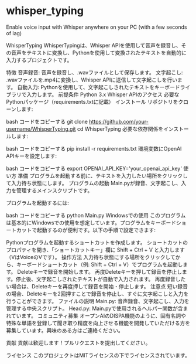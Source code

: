 # whisper_typing
Enable voice input with Whisper anywhere on your PC (with a few seconds of lag)


WhisperTyping
WhisperTypingは、Whisper APIを使用して音声を録音し、その音声をテキストに変換し、Pythonを使用して変換されたテキストを自動的に入力するプロジェクトです。

特徴
音声録音: 音声を録音し、.wavファイルとして保存します。
文字起こし: .wavファイルを.mp4に変換し、Whisper APIに送信して文字起こしを行います。
自動入力: Pythonを使用して、文字起こしされたテキストをキーボードライブラリで入力します。
前提条件
Python 3.x
Whisper APIのアクセス
必要なPythonパッケージ（requirements.txtに記載）
インストール
リポジトリをクローンします:

bash
コードをコピーする
git clone https://github.com/your-username/WhisperTyping.git
cd WhisperTyping
必要な依存関係をインストールします:

bash
コードをコピーする
pip install -r requirements.txt
環境変数にOpenAI APIキーを設定します:

bash
コードをコピーする
export OPENAI_API_KEY='your_openai_api_key'
使い方
準備
プログラムを起動する前に、テキストを入力したい場所をクリックして入力待ち状態にします。
プログラムの起動
Main.pyが録音、文字起こし、入力を管理するメインスクリプトです。

プログラムを起動するには:

bash
コードをコピーする
python Main.py
Windowsでの使用
このプログラムは基本的にWindowsでの使用を想定しています。プログラムをキーボードショートカットで起動するのが便利です。以下の手順で設定できます:

Pythonプログラムを起動するショートカットを作成します。
ショートカットのプロパティを開き、「ショートカットキー」欄に Shift + Ctrl + V と入力します（VはVoiceのVです）。
操作方法
入力待ち状態にする場所をクリックしてから、キーボードショートカット（例: Shift + Ctrl + V）でプログラムを起動します。
Deleteキーで録音を開始します。
再度Deleteキーを押して録音を停止します。停止後、文字起こしされたテキストが自動で入力されます。
再度録音したい場合は、Deleteキーを再度押して録音を開始・停止します。
注意点
短い録音の場合、Deleteキーを2回押すことで録音を停止し、すぐに文字起こしと入力を行うことができます。
ファイルの説明
Main.py: 音声録音、文字起こし、入力を管理する中央スクリプト。
Head.py: Main.pyで使用されるヘルパー関数が含まれています。
コミュニティ募集
オープンAIのDISPA機能のように、固有名詞や特殊な単語を登録して聞き取り精度を向上させる機能を開発していただける方を募集しています。興味のある方はご連絡ください。

貢献
貢献は歓迎します！プルリクエストを提出してください。

ライセンス
このプロジェクトはMITライセンスの下でライセンスされています。

